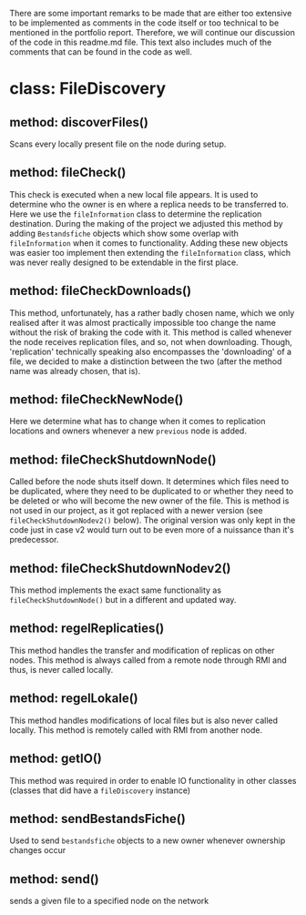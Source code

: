 ​There are some important remarks to be made that are either too extensive to be implemented as comments in the code itself or too technical to be mentioned in the portfolio report. Therefore, we will continue our discussion of the code in this readme.md file. This text also includes much of the comments that can be found in the code as well.

# class: FileDiscovery

## method: discoverFiles() 
Scans every locally present file on the node during setup. 

## method: fileCheck()
This check is executed when a new local file appears. It is used to determine who the owner is en where a replica needs to be transferred to. Here we use the `fileInformation` class to determine the replication destination. During the making of the project we adjusted this method by adding `Bestandsfiche` objects which show some overlap with `fileInformation` when it comes to functionality. Adding these new objects was easier too implement then extending the `fileInformation` class, which was never really designed to be extendable in the first place.

## method: fileCheckDownloads()
This method, unfortunately, has a rather badly chosen name, which we only realised after it was almost practically impossible too change the name without the risk of braking the code with it. This method is called whenever the node receives replication files, and so, not when downloading. Though, 'replication' technically speaking also encompasses the 'downloading' of a file, we decided to make a distinction between the two (after the method name was already chosen, that is).

## method: fileCheckNewNode()
Here we determine what has to change when it comes to replication locations and owners whenever a new `previous` node is added.

## method: fileCheckShutdownNode()
Called before the node shuts itself down. It determines which files need to be duplicated, where they need to be duplicated to or whether they need to be deleted or who will become the new owner of the file. This is method is not used in our project, as it got replaced with a newer version (see `fileCheckShutdownNodev2()` below). The original version was only kept in the code just in case v2 would turn out to be even more of a nuissance than it's predecessor. 

## method: fileCheckShutdownNodev2()
This method implements the exact same functionality as `fileCheckShutdownNode()` but in a different and updated way. 

## method: regelReplicaties()
This method handles the transfer and modification of replicas on other nodes. This method is always called from a remote node through RMI and thus, is never called locally.

## method: regelLokale()
This method handles modifications of local files but is also never called locally. This method is remotely called with RMI from another node.

## method: getIO()
This method was required in order to enable IO functionality in other classes (classes that did have a `fileDiscovery` instance)

## method: sendBestandsFiche()
Used to send `bestandsfiche` objects to a new owner whenever ownership changes occur

## method: send()
sends a given file to a specified node on the network

